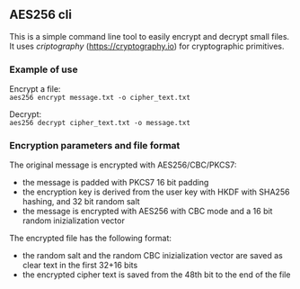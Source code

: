 ## AES256 cli

This is a simple command line tool to easily encrypt and decrypt small files.  
It uses _criptography_ (https://cryptography.io) for cryptographic primitives.

### Example of use

Encrypt a file:  
``aes256 encrypt message.txt -o cipher_text.txt``

Decrypt:  
``aes256 decrypt cipher_text.txt -o message.txt``

### Encryption parameters and file format

The original message is encrypted with AES256/CBC/PKCS7:

- the message is padded with PKCS7 16 bit padding
- the encryption key is derived from the user key with HKDF with SHA256 hashing, and 32 bit random salt
- the message is encrypted with AES256 with CBC mode and a 16 bit random inizialization vector

The encrypted file has the following format:

- the random salt and the random CBC inizialization vector are saved as clear text in the first 32+16 bits
- the encrypted cipher text is saved from the 48th bit to the end of the file